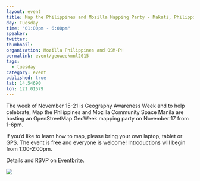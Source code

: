 ```yaml
---
layout: event
title: Map the Philippines and Mozilla Mapping Party - Makati, Philippines
day: Tuesday
time: "01:00pm - 6:00pm"
speaker:
twitter:
thumbnail: 
organization: Mozilla Philippines and OSM-PH
permalink: event/geoweekmnl2015
tags:
  - tuesday
category: event
published: true
lat: 14.54690
lon: 121.01579
---
```


The week of November 15-21 is Geography Awareness Week and to help celebrate, Map the Philippines and Mozilla Community Space Manila are hosting an OpenStreetMap GeoWeek mapping party on November 17 from 1-6pm.

If you’d like to learn how to map, please bring your own laptop, tablet or GPS. The event is free and everyone is welcome! Introductions will begin from 1:00-2:00pm.

Details and RSVP on [Eventbrite](https://www.eventbrite.com/e/map-the-philippines-and-mozilla-mapping-party-tickets-19525102106).

![](https://scontent-sea1-1.xx.fbcdn.net/hphotos-xfp1/v/t1.0-9/q81/s720x720/12235002_10153657555752978_3538404601059517901_n.jpg?oh=6fb25ef4c17b53d8879ac97498610b0e&oe=56ADC802)
